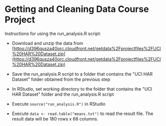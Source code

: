Getting and Cleaning Data Course Project
========================================

Instructions for using the run_analysis.R script:

* Download and unzip the data from [https://d396qusza40orc.cloudfront.net/getdata%2Fprojectfiles%2FUCI%20HAR%20Dataset.zip](https://d396qusza40orc.cloudfront.net/getdata%2Fprojectfiles%2FUCI%20HAR%20Dataset.zip)

* Save the run_analysis.R script to a folder that contains the "UCI HAR Dataset" folder obtained from the previous step

* In RStudio, set working directory to the folder that contains the "UCI HAR Dataset" folder and the run_analysis.R script

* Execute ```source("run_analysis.R")``` in RStudio

* Execute ```data <- read.table("means.txt")``` to read the result file. The result data will be 180 rows x 68 columns.
